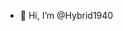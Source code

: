 - 👋 Hi, I’m @Hybrid1940

<!---
Hybrid1940/Hybrid1940 is a ✨ special ✨ repository because its `README.md` (this file) appears on your GitHub profile.
You can click the Preview link to take a look at your changes.
--->
